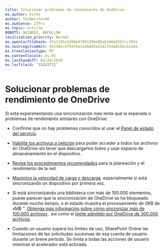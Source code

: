 ```yaml
---
title: Solucionar problemas de rendimiento de OneDrive
ms.author: kirks
author: Techwriter40
ms.audience: ITPro
ms.topic: article
ROBOTS: NOINDEX, NOFOLLOW
localization_priority: Normal
ms.openlocfilehash: 97a1191e3d90e4709135be95a6346a3557cc70fe
ms.sourcegitcommit: 03258ec4f5476a1ea6dd3a31d17bda815bc5a18a
ms.translationtype: MT
ms.contentlocale: es-ES
ms.lasthandoff: 04/24/2019
ms.locfileid: "33243721"
---
```

# <a name="troubleshoot-onedrive-performance"></a>Solucionar problemas de rendimiento de OneDrive

Si está experimentando una sincronización más lenta que la esperada o problemas de rendimiento similares con OneDrive:

- Confirme que no hay problemas conocidos al usar el [Panel de estado del servicio](https://nam06.safelinks.protection.outlook.com/?url=https%3A%2F%2Fportal.office.com%2Fadminportal%2Fhome%23%2Fservicehealth&data=02%7C01%7CHunter.Donald%40microsoft.com%7Cc12aea2d6a5043ee79d908d6c75354db%7C72f988bf86f141af91ab2d7cd011db47%7C1%7C0%7C636915558051385661&sdata=z3OU7adaVjJorTGK8v7Ipo35E5vkk35lVCEzgGYQoNo%3D&reserved=0).

- [Habilite los archivos a petición](https://nam06.safelinks.protection.outlook.com/?url=https%3A%2F%2Fsupport.office.com%2Farticle%2Fsave-disk-space-with-onedrive-files-on-demand-for-windows-10-0e6860d3-d9f3-4971-b321-7092438fb38e&data=02%7C01%7CHunter.Donald%40microsoft.com%7Cc12aea2d6a5043ee79d908d6c75354db%7C72f988bf86f141af91ab2d7cd011db47%7C1%7C0%7C636915558051395670&sdata=QN1F4v1q6pNV2hIZ5LCZTtIbuv%2FR7lH5C5g%2FAFJQhrM%3D&reserved=0) para poder acceder a todos los archivos en OneDrive sin tener que descargarlos todos y usar espacio de almacenamiento en el dispositivo.

- [Revise los procedimientos recomendados](https://nam06.safelinks.protection.outlook.com/?url=https%3A%2F%2Fdocs.microsoft.com%2Foffice365%2Fenterprise%2Fnetwork-planning-and-performance&data=02%7C01%7CHunter.Donald%40microsoft.com%7Cc12aea2d6a5043ee79d908d6c75354db%7C72f988bf86f141af91ab2d7cd011db47%7C1%7C0%7C636915558051405678&sdata=RQCPPj7XPAm4IK6jKf1xugHnxXqqJoKK%2BlEENg7WrDQ%3D&reserved=0) para la planeación y el rendimiento de la red.

- [Maximice la velocidad de carga y descarga](https://nam06.safelinks.protection.outlook.com/?url=https%3A%2F%2Fsupport.office.com%2Farticle%2FMaximize-upload-and-download-speed-8eeadfb8-501f-406d-997b-98ab6ff67f43&data=02%7C01%7CHunter.Donald%40microsoft.com%7Cc12aea2d6a5043ee79d908d6c75354db%7C72f988bf86f141af91ab2d7cd011db47%7C1%7C0%7C636915558051405678&sdata=vR4z9GSeObeKY3ouE7oru4Vr%2FGn%2FghUoFBjpRQbfvhA%3D&reserved=0), especialmente si está sincronizando un dispositivo por primera vez.

- Si está sincronizando una biblioteca con más de 100.000 elementos, puede parecer que la sincronización de OneDrive se ha bloqueado durante mucho tiempo, o el estado muestra el procesamiento de 0KB de xMB ". [Obtenga más información sobre cómo sincronizar más de 100.000 archivos](https://nam06.safelinks.protection.outlook.com/?url=https%3A%2F%2Fsupport.office.com%2Farticle%2FInvalid-file-names-and-file-types-in-OneDrive-OneDrive-for-Business-and-SharePoint-64883a5d-228e-48f5-b3d2-eb39e07630fa%23synctoomany&data=02%7C01%7CHunter.Donald%40microsoft.com%7Cc12aea2d6a5043ee79d908d6c75354db%7C72f988bf86f141af91ab2d7cd011db47%7C1%7C0%7C636915558051415686&sdata=E4zeoBeRBnlGB1haZXTy%2FJfXMBWSPZCbp6JQvt5qX2o%3D&reserved=0) , así como el [límite admitido por OneDrive de 300.000 archivos](https://nam06.safelinks.protection.outlook.com/?url=https%3A%2F%2Fsupport.office.com%2Farticle%2FInvalid-file-names-and-file-types-in-OneDrive-OneDrive-for-Business-and-SharePoint-64883a5d-228e-48f5-b3d2-eb39e07630fa%23numberitemscanbesynced&data=02%7C01%7CHunter.Donald%40microsoft.com%7Cc12aea2d6a5043ee79d908d6c75354db%7C72f988bf86f141af91ab2d7cd011db47%7C1%7C0%7C636915558051425695&sdata=uqBKB3ykz9QDOPRmSf5YIKBUiNa57IdQVzeLZWL%2BMWc%3D&reserved=0).

- Cuando un usuario supera los límites de uso, SharePoint Online las limitaciones de las solicitudes sucesivas de esa cuenta de usuario durante un breve período. Se limita a todas las acciones de usuario mientras el acelerador está activada.
